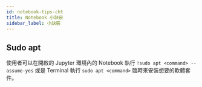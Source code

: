 ```yaml
---
id: notebook-tips-cht
title: Notebook 小訣竅
sidebar_label: 小訣竅
---
```



## Sudo apt

使用者可以在開啟的 Jupyter 環境內的 Notebook 執行 `!sudo apt <command> --assume-yes` 或是 Terminal 執行 `sudo apt <command>` 臨時來安裝想要的軟體套件。

